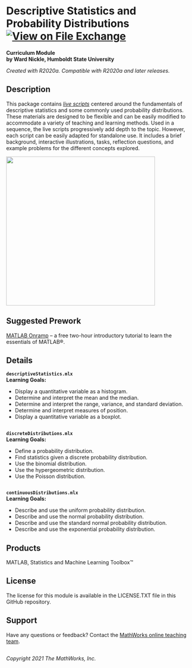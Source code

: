 # Descriptive Statistics and Probability Distributions [![View <File Exchange Title> on File Exchange](https://www.mathworks.com/matlabcentral/images/matlab-file-exchange.svg)](https://www.mathworks.com/matlabcentral/fileexchange/####-Phase-Plane-and-Slope-Field)
**Curriculum Module**  
**by Ward Nickle, Humboldt State University**  
  
_Created with R2020a. Compatible with R2020a and later releases._


## Description ##
This package contains _[live scripts](https://www.mathworks.com/products/matlab/live-editor.html)_ centered around the fundamentals of descriptive statistics and some commonly used probability distributions. These materials are designed to be flexible and can be easily modified to accommodate a variety of teaching and learning methods. Used in a sequence, the live scripts progressively add depth to the topic. However, each script can be easily adapted for standalone use. It includes a brief background, interactive illustrations, tasks, reflection questions, and example problems for the different concepts explored.

<img src = "https://www.mathworks.com/content/mathworks/www/en/academia/courseware/statistics-and-probability/_jcr_content/mainParsys/columns_1254430605_c/2/columns_copy/1/image.adapt.full.high.png/1614628044446.png" height = "400">

## Suggested Prework ## 
[MATLAB Onramp](https://www.mathworks.com/learn/tutorials/matlab-onramp.html) – a free two-hour introductory tutorial to learn the essentials of MATLAB®. 

## Details ##

**`descriptiveStatistics.mlx`**   
**Learning Goals:**
- Display a quantitative variable as a histogram.
- Determine and interpret the mean and the median.
- Determine and interpret the range, variance, and standard deviation.
- Determine and interpret measures of position.
- Display a quantitative variable as a boxplot.  

## ##
**`discreteDistributions.mlx`**  
**Learning Goals:**  
- Define a probability distribution.
- Find statistics given a discrete probability distribution.
- Use the binomial distribution.
- Use the hypergeometric distribution.
- Use the Poisson distribution.
  
## ##
**`continuousDistributions.mlx`**   
**Learning Goals:**  
- Describe and use the uniform probability distribution.
- Describe and use the normal probability distribution.
- Describe and use the standard normal probability distribution.
- Describe and use the exponential probability distribution.   
   
## Products ##
MATLAB, Statistics and Machine Learning Toolbox™ 

## License ##
The license for this module is available in the LICENSE.TXT file in this GitHub repository.

## Support ##
Have any questions or feedback? Contact the [MathWorks online teaching team](mailto:onlineteaching@mathworks.com).

## ##
_Copyright 2021 The MathWorks, Inc._
